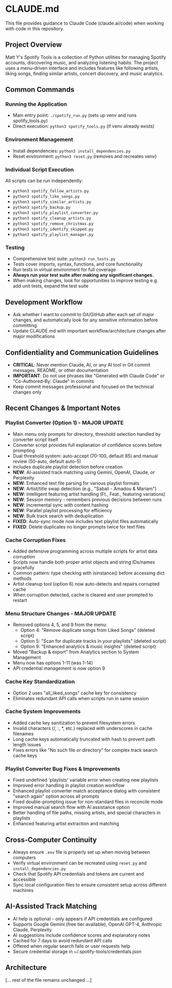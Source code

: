 # CLAUDE.md

This file provides guidance to Claude Code (claude.ai/code) when working with code in this repository.

## Project Overview

Matt Y's Spotify Tools is a collection of Python utilities for managing Spotify accounts, discovering music, and analyzing listening habits. The project uses a menu-driven interface and includes features like following artists, liking songs, finding similar artists, concert discovery, and music analytics.

## Common Commands

### Running the Application
- Main entry point: `./spotify_run.py` (sets up venv and runs spotify_tools.py)
- Direct execution: `python3 spotify_tools.py` (if venv already exists)

### Environment Management
- Install dependencies: `python3 install_dependencies.py`
- Reset environment: `python3 reset.py` (removes and recreates venv)

### Individual Script Execution
All scripts can be run independently:
- `python3 spotify_follow_artists.py`
- `python3 spotify_like_songs.py`
- `python3 spotify_similar_artists.py`
- `python3 spotify_backup.py`
- `python3 spotify_playlist_converter.py`
- `python3 spotify_cleanup_artists.py`
- `python3 spotify_remove_christmas.py`
- `python3 spotify_identify_skipped.py`
- `python3 spotify_playlist_manager.py`

### Testing
- Comprehensive test suite: `python3 run_tests.py`
- Tests cover imports, syntax, functions, and core functionality
- Run tests in virtual environment for full coverage
- **Always run your test suite after making any significant changes.**
- When making changes, look for opportunities to improve testing e.g. add unit tests, expand the test suite

## Development Workflow
- Ask whether I want to commit to Git/GitHub after each set of major changes, and automatically look for any sensitive information before committing.
- Update CLAUDE.md with important workflow/architecture changes after major modifications

## Confidentiality and Communication Guidelines
- **CRITICAL**: Never mention Claude, AI, or any AI tool in Git commit messages, README, or other documentation
- **IMPORTANT**: Do not use phrases like "Generated with Claude Code" or "Co-Authored-By: Claude" in commits
- Keep commit messages professional and focused on the technical changes only

## Recent Changes & Important Notes

### Playlist Converter (Option 1) - MAJOR UPDATE
- Main menu only prompts for directory, threshold selection handled by converter script itself
- Converter script provides full explanation of confidence scores before prompting
- Dual threshold system: auto-accept (70-100, default 85) and manual review (50-auto, default auto-5)
- Includes duplicate playlist detection before creation
- **NEW**: AI-assisted track matching using Gemini, OpenAI, Claude, or Perplexity
- **NEW**: Enhanced text file parsing for various playlist formats
- **NEW**: Artist/title swap detection (e.g., "Sabali - Amadou & Mariam")
- **NEW**: Intelligent featuring artist handling (Ft., Feat., featuring variations)
- **NEW**: Session memory - remembers previous decisions between runs
- **NEW**: Incremental sync with content hashing
- **NEW**: Parallel playlist processing for efficiency
- **NEW**: Bulk track search with deduplication
- **FIXED**: Auto-sync mode now includes text playlist files automatically
- **FIXED**: Delete duplicates no longer prompts twice for text files


### Cache Corruption Fixes
- Added defensive programming across multiple scripts for artist data corruption
- Scripts now handle both proper artist objects and string IDs/names gracefully
- Common pattern: type checking with isinstance() before accessing dict methods
- Artist cleanup tool (option 6) now auto-detects and repairs corrupted cache
- When corruption detected, cache is cleared and user prompted to restart

### Menu Structure Changes - MAJOR UPDATE
- Removed options 4, 5, and 9 from the menu:
  - Option 4: "Remove duplicate songs from Liked Songs" (deleted script)
  - Option 5: "Scan for duplicate tracks in your playlists" (deleted script)  
  - Option 9: "Enhanced analytics & music insights" (deleted script)
- Moved "Backup & export" from Analytics section to System Management
- Menu now has options 1-11 (was 1-14)
- API credential management is now option 9

### Cache Key Standardization
- Option 2 uses "all_liked_songs" cache key for consistency
- Eliminates redundant API calls when scripts run in same session

### Cache System Improvements
- Added cache key sanitization to prevent filesystem errors
- Invalid characters (/, :, *, etc.) replaced with underscores in cache filenames
- Long cache keys automatically truncated with hash to prevent path length issues
- Fixes errors like "No such file or directory" for complex track search cache keys

### Playlist Converter Bug Fixes & Improvements
- Fixed undefined 'playlists' variable error when creating new playlists
- Improved error handling in playlist creation workflow
- Enhanced playlist converter match acceptance dialog with consistent "search again" option across all prompts
- Fixed double-prompting issue for non-standard files in reconcile mode
- Improved manual search flow with AI assistance option
- Better handling of file paths, missing artists, and special characters in playlists
- Enhanced featuring artist extraction and matching

## Cross-Computer Continuity
- Always ensure `.env` file is properly set up when moving between computers
- Verify virtual environment can be recreated using `reset.py` and `install_dependencies.py`
- Check that Spotify API credentials and tokens are current and accessible
- Sync local configuration files to ensure consistent setup across different machines

## AI-Assisted Track Matching
- AI help is optional - only appears if API credentials are configured
- Supports Google Gemini (free tier available), OpenAI GPT-4, Anthropic Claude, Perplexity
- AI suggestions include confidence scores and explanatory notes
- Cached for 7 days to avoid redundant API calls
- Offered when regular search fails or user requests help
- Secure credential storage in ~/.spotify-tools/credentials.json

## Architecture

[... rest of the file remains unchanged ...]